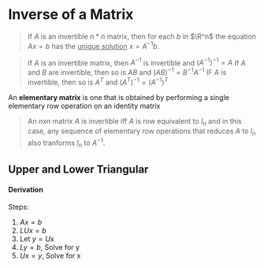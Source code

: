 # Inverse of a Matrix

> If $A$ is an invertible $n * n$ matrix, then for each $b$ in $\R^n$ the equation $Ax=b$ has the <ins>unique solution</ins> $x=A^{-1}b$.

> If $A$ is an invertible matrix, then $A^{-1}$ is invertible and $(A^{-1})^{-1}=A$
> If $A$ and $B$ are invertible, then so is $AB$ and $(AB)^{-1}=B^{-1}A^{-1}$
> IF $A$ is invertible, then so is $A^T$ and $(A^T)^{-1}=(A^{-1})^T$

An **elementary matrix** is one that is obtained by performing a single elementary row operation on an identity matrix

> An $nxn$ matrix $A$ is invertible iff $A$ is row equivalent to $I_n$ and in this case, any sequence of elementary row operations that reduces $A$ to $I_n$ also tranforms $I_n$ to $A^{-1}$.

## Upper and Lower Triangular
#### Derivation
Steps:
1. $Ax = b$
2. $LUx = b$
3. Let $y = Ux$
4. $Ly = b$, Solve for y
5. $Ux = y$, Solve for x
